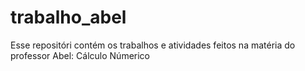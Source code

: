 # trabalho_abel

Esse repositóri contém os trabalhos e atividades feitos na matéria do professor Abel: Cálculo Númerico
